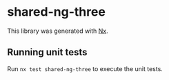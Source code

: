 # shared-ng-three

This library was generated with [Nx](https://nx.dev).

## Running unit tests

Run `nx test shared-ng-three` to execute the unit tests.
